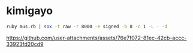 # kimigayo

```bash
ruby mus.rb | sox -t raw -r 8000 -e signed -b 8 -c 1 -L - -d
```

https://github.com/user-attachments/assets/76e7f072-81ec-42cb-accc-33923fd20cd9

